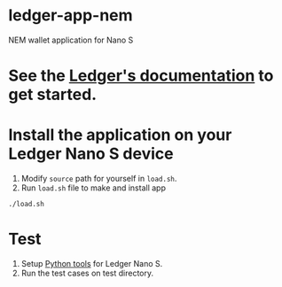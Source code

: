 # ledger-app-nem
NEM wallet application for Nano S

# See the [Ledger's documentation](https://ledger.readthedocs.io/en/latest/) to get started.

# Install the application on your Ledger Nano S device
1. Modify `source` path for yourself in `load.sh`.
1. Run `load.sh` file to make and install app
```
./load.sh
```

# Test
1. Setup [Python tools](https://github.com/LedgerHQ/blue-loader-python) for Ledger Nano S.
1. Run the test cases on test directory.
